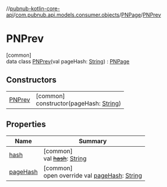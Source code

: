 //[pubnub-kotlin-core-api](../../../../index.md)/[com.pubnub.api.models.consumer.objects](../../index.md)/[PNPage](../index.md)/[PNPrev](index.md)

# PNPrev

[common]\
data class [PNPrev](index.md)(val pageHash: [String](https://kotlinlang.org/api/latest/jvm/stdlib/kotlin/-string/index.html)) : [PNPage](../index.md)

## Constructors

| | |
|---|---|
| [PNPrev](-p-n-prev.md) | [common]<br>constructor(pageHash: [String](https://kotlinlang.org/api/latest/jvm/stdlib/kotlin/-string/index.html)) |

## Properties

| Name | Summary |
|---|---|
| [hash](../hash.md) | [common]<br>val [~~hash~~](../hash.md): [String](https://kotlinlang.org/api/latest/jvm/stdlib/kotlin/-string/index.html) |
| [pageHash](page-hash.md) | [common]<br>open override val [pageHash](page-hash.md): [String](https://kotlinlang.org/api/latest/jvm/stdlib/kotlin/-string/index.html) |
